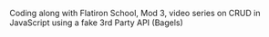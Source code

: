 Coding along with Flatiron School, Mod 3, video series on CRUD in JavaScript using a fake 3rd Party API (Bagels)